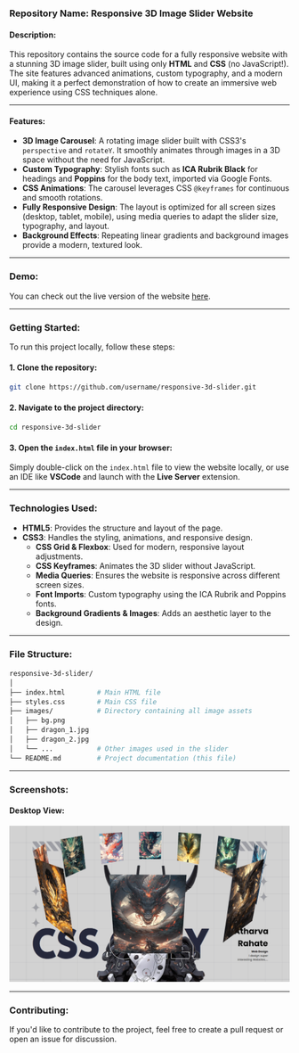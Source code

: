 ### **Repository Name**: Responsive 3D Image Slider Website

#### **Description**:
This repository contains the source code for a fully responsive website with a stunning 3D image slider, built using only **HTML** and **CSS** (no JavaScript!). The site features advanced animations, custom typography, and a modern UI, making it a perfect demonstration of how to create an immersive web experience using CSS techniques alone.

---

#### **Features**:
- **3D Image Carousel**: A rotating image slider built with CSS3's `perspective` and `rotateY`. It smoothly animates through images in a 3D space without the need for JavaScript.
- **Custom Typography**: Stylish fonts such as **ICA Rubrik Black** for headings and **Poppins** for the body text, imported via Google Fonts.
- **CSS Animations**: The carousel leverages CSS `@keyframes` for continuous and smooth rotations.
- **Fully Responsive Design**: The layout is optimized for all screen sizes (desktop, tablet, mobile), using media queries to adapt the slider size, typography, and layout.
- **Background Effects**: Repeating linear gradients and background images provide a modern, textured look.

---

### **Demo**:
You can check out the live version of the website [here](https://showcase-by-atharva.netlify.app/).

---

### **Getting Started**:

To run this project locally, follow these steps:

#### 1. **Clone the repository**:
```bash
git clone https://github.com/username/responsive-3d-slider.git
```

#### 2. **Navigate to the project directory**:
```bash
cd responsive-3d-slider
```

#### 3. **Open the `index.html` file in your browser**:
Simply double-click on the `index.html` file to view the website locally, or use an IDE like **VSCode** and launch with the **Live Server** extension.

---

### **Technologies Used**:

- **HTML5**: Provides the structure and layout of the page.
- **CSS3**: Handles the styling, animations, and responsive design.
  - **CSS Grid & Flexbox**: Used for modern, responsive layout adjustments.
  - **CSS Keyframes**: Animates the 3D slider without JavaScript.
  - **Media Queries**: Ensures the website is responsive across different screen sizes.
  - **Font Imports**: Custom typography using the ICA Rubrik and Poppins fonts.
  - **Background Gradients & Images**: Adds an aesthetic layer to the design.

---

### **File Structure**:

```bash
responsive-3d-slider/
│
├── index.html        # Main HTML file
├── styles.css        # Main CSS file
├── images/           # Directory containing all image assets
│   ├── bg.png
│   ├── dragon_1.jpg
│   ├── dragon_2.jpg
│   └── ...           # Other images used in the slider
└── README.md         # Project documentation (this file)
```

---

### **Screenshots**:

#### Desktop View:
![Desktop Screenshot](https://github.com/CrazAr374/Sliding-images/blob/main/Screenshot%202024-09-15%20100252.png)

---

### **Contributing**:
If you'd like to contribute to the project, feel free to create a pull request or open an issue for discussion.
